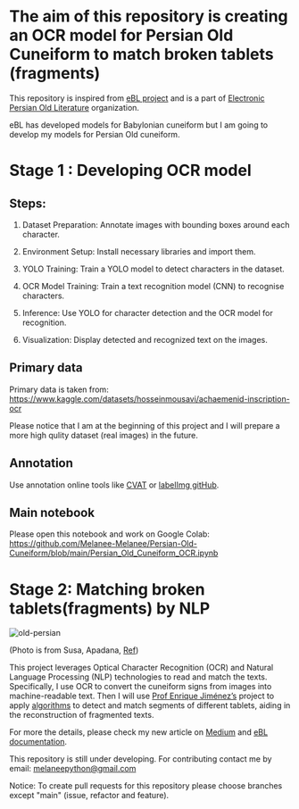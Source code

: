 # The aim of this repository is creating an OCR model for Persian Old Cuneiform to match broken tablets (fragments)

This repository is inspired from [eBL project](https://github.com/ElectronicBabylonianLiterature) and is a part of [
Electronic Persian Old Literature](https://github.com/Electronic-Persian-Old-Library) organization.

eBL has developed models for Babylonian cuneiform but I am going to develop my models for Persian Old cuneiform. 

# Stage 1 : Developing OCR model

## Steps:

1. Dataset Preparation: Annotate images with bounding boxes around each character.

2. Environment Setup: Install necessary libraries and import them.

3. YOLO Training: Train a YOLO model to detect characters in the dataset.

4. OCR Model Training: Train a text recognition model (CNN) to recognise characters.

5. Inference: Use YOLO for character detection and the OCR model for recognition.

6. Visualization: Display detected and recognized text on the images.

## Primary data

Primary data is taken from: https://www.kaggle.com/datasets/hosseinmousavi/achaemenid-inscription-ocr

Please notice that I am at the beginning of this project and I will prepare a more high qulity dataset (real images) in the future. 


## Annotation

Use annotation online tools like [CVAT](https://www.cvat.ai/) or [labelImg gitHub](https://github.com/HumanSignal/labelImg).

## Main notebook

Please open this notebook and work on Google Colab: https://github.com/Melanee-Melanee/Persian-Old-Cuneiform/blob/main/Persian_Old_Cuneiform_OCR.ipynb



# Stage 2: Matching broken tablets(fragments) by NLP

![old-persian](https://github.com/Melanee-Melanee/Persian-Old-Cuneiform-OCR/assets/74653444/986c2b5e-6d5e-4828-89be-4ba7d9050bc4)

(Photo is from Susa, Apadana, [Ref](https://www.livius.org/pictures/iran/susa/susa-apadana/susa-dsf-old-persian/))


This project leverages Optical Character Recognition (OCR) and Natural Language Processing (NLP) technologies to read and match the texts. Specifically, I use OCR to convert the cuneiform signs from images into machine-readable text. Then I will use [Prof Enrique Jiménez’s](https://www.assyriologie.uni-muenchen.de/personen/professoren/jimenez/index.html) project to apply [algorithms](https://github.com/ElectronicBabylonianLiterature/ngram-matcher) to detect and match segments of different tablets, aiding in the reconstruction of fragmented texts.

For more the details, please check my new article on [Medium](https://levelup.gitconnected.com/the-electronic-babylonian-library-ebl-gilgamesh-project-f883e0ff068f) and [eBL documentation](https://github.com/ElectronicBabylonianLiterature/generic-documentation). 


This repository is still under developing. For contributing contact me by email: melaneepython@gmail.com 

Notice: To create pull requests for this repository please choose branches except "main" (issue, refactor and feature).







